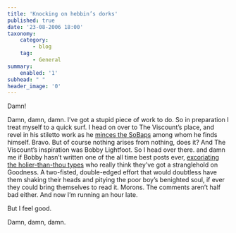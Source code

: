 ```yaml
---
title: 'Knocking on hebbin’s dorks'
published: true
date: '23-08-2006 18:00'
taxonomy:
    category:
        - blog
    tag:
        - General
summary:
    enabled: '1'
subhead: " "
header_image: '0'
---
```


Damn!

Damn, damn, damn. I’ve got a stupid piece of work to do. So in preparation I treat myself to a quick surf. I head on over to The Viscount’s place, and revel in his stiletto work as he [minces the SoBaps](https://viscountlacarte.blogspot.com/2006/08/in-gods-face.html) among whom he finds himself. Bravo. But of course nothing arises from nothing, does it? And The Viscount’s inspiration was Bobby Lightfoot. So I head over there. and damn me if Bobby hasn’t written one of the all time best posts ever, [excoriating the holier-than-thou types](https://bobbylightfoot.blogspot.com/2006/08/look-i-need-to-explain-couple-of.html) who really think they’ve got a stranglehold on Goodness. A two-fisted, double-edged effort that would doubtless have them shaking their heads and pitying the poor boy’s benighted soul, if ever they could bring themselves to read it. Morons. The comments aren’t half bad either. And now I’m running an hour late.

But I feel good.

Damn, damn, damn.

